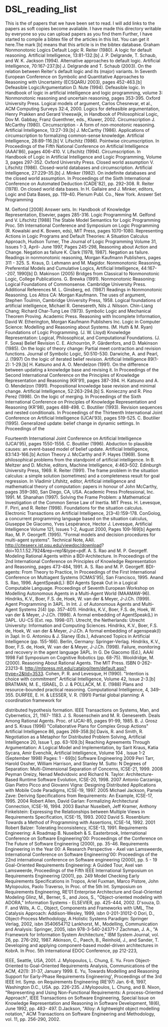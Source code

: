 # DSL_reading_list
This is the of papers that we have been set to read. I will add links to the papers as soft copies become avaliable. I have made this directory writable by everyone so you can upload papers as you find them
Further, I have started to compile a bibtex file of the articles in this list. You can get it here.The mark [b] means that this article is in the bibtex database.
Graham
Nonmonotonic Logics
Default Logic
R. Reiter (1980). A logic for default reasoning. Artificial Intelligence, 13:81-132.[b]
J. P. Delgrande, T. Schaub, and W. K. Jackson (1994). Alternative approaches to default logic. Artificial Intelligence, 70:167-237.[b]
J. Delgrande and T. Schaub (2003). On the relation between Reiter's default logic and its (major) variants. In Seventh European Conference on Symbolic and Quantitative Approaches to Reasoning with Uncertainty (ECSQARU 2003), pages 452-463.[b]
Defeasible Logic/Argumentation
D. Nute (1994). Defeasible logic. In Handbook of logic in artificial intelligence and logic programming, volume 3: Nonmonotonic reasoning and uncertain reasoning, pages 353-395. Oxford University Press.
Logical models of argument, Carlos Chesnevar, et al., ACM Computing Surveys 32:4, 2000. Logics for defeasible argumentation, Henry Prakken and Gerard Vreeswijk, in Handbook of Philosophical Logic, Dov M. Gabbay, Franz Guenthner, eds., Kluwer, 2002.
Circumscription
J. McCarthy (1980). Circumscription - A form of non-monotonic reasoning. Artificial Intelligence, 13:27-39.[b]
J. McCarthy (1986). Applications of circumscription to formalizing common-sense knowledge. Artificial Intelligence, 28:89-116.[b]
V. Lifschitz (1986). Pointwise circumscription. In Proceedings of the Fifth National Conference on Artificial Intelligence (AAAI'86), pages 406-410.
V. Lifschitz (1994). Circumscription. In Handbook of Logic in Artificial Intelligence and Logic Programming, Volume 3, pages 297-352. Oxford University Press.
Closed world assumption
V. Lifschitz (1986). Closed-world databases and circumscription. Artificial Intelligence, 27:229–35.[b]
J. Minker (1982). On indefinite databases and the closed world assumption. In Proceedings of the Sixth International Conference on Automated Deduction (CADE'82), pp. 292–308.
R. Reiter (1978). On closed world data bases. In H. Gallaire and J. Minker, editors, Logic and Data Bases, pp. 119–40. Plenum Publ. Co., New York.
                                    Answer Set Programming
 
 M. Gelfond [2008] Answer sets. In: Handbook of Knowledge Representation, Elsevier, pages 285-316.
Logic Programming
M. Gelfond and V. Lifschitz [1988] The Stable Model Semantics for Logic Programming Proc. 5th International Conference and Symposium on Logic Programming (R. Kowalski and K. Bowen, eds), MIT Press, pages 1070-1080.
Representing Actions in Logic Programs and Default Theories: A Situation Calculus Approach, Hudson Turner, The Journal of Logic Programming Volume 31, Issues 1-3, April- June 1997, Pages 245-298, Reasoning about Action and Change.
Negation as failure
K. Clark [1978, 1987]. Negation as failure. Readings in nonmonotonic reasoning, Morgan
Kaufmann Publishers, pages 311 - 325.
S. Kraus, D. Lehmann and M. Magidor. Nonmonotonic Reasoning, Preferential Models and Cumulative Logics, Artificial Intelligence, 44:167--207, 1990[b]
D. Makinson (2005) Bridges from Classical to Nonmonotonic Logic, College Publications.
G. Brewka (1991). Nonmonotonic Reasoning: Logical Foundations of Commonsense. Cambridge University Press.
Additional References
M. L. Ginsberg, ed. (1987) Readings in Nonmonotonic Reasoning. Los Altos CA: Morgan Kaufmann.
The uses of argument, Stephen Toulmin, Cambridge University Press, 1958.
Logical foundations of artificial intelligence, Michael R. Genesereth, Nils J. Nilsson. Chin-Liang Chang; Richard Char-Tung Lee (1973). Symbolic Logic and Mechanical Theorem Proving. Academic Press.
Reasoning with Incomplete Information, David W. Etherington, Morgan Kaufmann Publishers Inc. Logic in Computer Science: Modelling and Reasoning about Systems. (M. Huth & M. Ryan) Foundations of Logic Programming. (J. W. Lloyd)
Knowledge Representation: Logical, Philosophical, and Computational Foundations. (J. F. Sowa)
Belief Revision
C. E. Alchourròn, P. Gärdenfors, and D. Makinson (1985). On the logic of theory change: Partial meet contraction and revision functions. Journal of Symbolic Logic, 50:510-530.
Darwiche, A. and Pearl, J. (1997) On the logic of iterated belief revision. Artificial Intelligence 89(1-2): 1-29.[b]
H. Katsuno and A. O. Mendelzon (1991). On the difference between updating a knowledge base and revising it. In Proceedings of the Second International Conference on the Principles of Knowledge Representation and Reasoning (KR'91), pages 387-394.
H. Katsuno and A. O. Mendelzon (1991). Propositional knowledge base revision and minimal change. Artificial Intelligence, 52:263-294.[b]
S. Konieczny and R. Pino Perez (1998). On the logic of merging. In Proceedings of the Sixth International Conference on Principles of Knowledge Representation and Reasoning (KR'98), pages 488-498.
C. Boutilier (1993). Revision sequences and nested conditionals. In Proceedings of the Thirteenth International Joint Conference on Artificial Intelligence (IJCAI'93), pages 519-525.
C. Boutilier (1995). Generalized update: belief change in dynamic settings. In Proceedings of the
                               
 Fourteenth International Joint Conference on Artificial Intelligence (IJCAI'95), pages 1550-1556.
C. Boutilier (1996). Abduction to plausible causes: an event-based model of belief update. Artificial Intelligence, 83:143-166.[b]
Action Theory
J. McCarthy and P. Hayes (1969). Some philosophical problems from the standpoint of artificial intelligence. In B. Meltzer and D. Michie, editors, Machine Intelligence, 4:463–502. Edinburgh University Press, 1969.
R. Reiter (1991). The frame problem in the situation calculus: a simple solution (sometimes) and a completeness result for goal regression. In Vladimir Lifshitz, editor, Artificial intelligence and mathematical theory of computation: papers in honour of John McCarthy, pages 359–380, San Diego, CA, USA. Academic Press Professional, Inc. 1991.
M. Shanahan (1997). Solving the Frame Problem: a Mathematical Investigation of the Common Sense Law of Inertia. MIT Press.
H. Levesque, F. Pirri, and R. Reiter (1998). Foundations for the situation calculus. Electronic Transactions on Artificial Intelligence, 2(3–4):159-178.
ConGolog, a concurrent programming language based on the situation calculus, Giuseppe De Giacomo, Yves Lespérance, Hector J. Levesque, Artificial Intelligence Volume 121, Issues 1-2, August 2000, Pages 109-169[b]
Agents
Rao, M. P. Georgeff. (1995). "Formal models and decision procedures for multi-agent systems". Technical Note, AAII. http://citeseerx.ist.psu.edu/viewdoc/download? doi=10.1.1.52.7924&rep=rep1&type=pdf.
A. S. Rao and M. P. Georgeff. Modeling Rational Agents within a BDI-Architecture. In Proceedings of the 2nd International Conference on Principles of Knowledge Representation and Reasoning, pages 473-484, 1991.
A. S. Rao and M. P. Georgeff. BDI-agents: From Theory to Practice, In Proceedings of the First International Conference on Multiagent Systems (ICMAS'95), San Francisco, 1995.
Anand S. Rao, 1996. AgentSpeak(L): BDI Agents Speak Out in a Logical Computable Language. Proceedings of Seventh European Workshop on Modelling Autonomous Agents in a Multi-Agent World (MAAMAW-96).
Hindriks, K.V., Boer, F.S. de, Hoek, W. van der & Meyer, J-J.Ch. (1999). Agent Programming in 3APL. In Int. J. of Autonomous Agents and Multi-Agent Systems 2(4) (pp. 357-401).
Hindriks, K.V., Boer, F.S. de, Hoek, W. van der & Meyer, J-J.Ch. (1998). A formal embedding of AgentSpeak(L) in 3APL. UU-CS (Ext. rep. 1998-07). Utrecht, the Netherlands: Utrecht University: Information and Computing Sciences.
Hindriks, K.V., Boer, F.S. de, Hoek, W. van der & Meyer, J-J.Ch. A formal embedding of agenspeak(l) in 3apl. In G. Antoniou & J. Slaney (Eds.), Advanced Topics in Artificial Intelligence (pp. 155-166). Berlin, Germany: Springer-Verlag.
Hindriks, K.V., Boer, F.S. de, Hoek, W. van der & Meyer, J-J.Ch. (1998). Failure, monitoring and recovery in the agent language 3APL. In G. De Giacomo (Ed.), AAAI 1998 Fall Symposium on Cognitive Robotics (pp. 68-75).
Wooldridge, M. (2000). Reasoning About Rational Agents. The MIT Press. ISBN 0-262-23213-8. http://mitpress.mit.edu/catalog/item/default.asp?ttype=2&tid=3533.
Cohen, P. R. and Levesque, H (1990). "Intention is choice with commitment" Artificial Intelligence, Volume 42, Issue 2-3.[b]
BRATMAN, M. E., ISRAEL, D. J. & POLLACK, M. E. (1988) Plans and resource-bounded practical reasoning. Computational Intelligence, 4, 349-355.
DURFEE, E. H. & LESSER, V. R. (1991) Partial global planning: A coordination framework for
                         
 distributed hypothesis formation. IEEE Transactions on Systems, Man, and Cybernetics, 21, 1167- 1183.
J. S. Rosenschein and M. R. Genesereth. Deals Among Rational Agents. Proc. of IJCAI-85, pages 91-99, 1985.
B. J. Grosz and S. Kraus (1996) "Collaborative Plans for Complex Group Actions" Artificial Intelligence 86, pages 269-358.[b]
Davis, R. and Smith, R. Negotiation as a Metaphor for Distributed Problem Solving, Artificial Intelligence 20, Issue 1, pp. 63-109.[b]
Reaching Agreements Through Argumentation: A Logical Model and Implementation, by Sarit Kraus, Katia Sycara, Amir Evenchik, Artificial Intelligence, Volume 104 , Issue 1-2 (September 1998) Pages: 1 - 69[b]
Software Engineering
2009 Peri Tarr, Harold Ossher, William Harrison, and Stanley M. Sutto: N Degrees of Separation: Multi-Dimensional Separation of Concerns, ICSE-21, 1999.
2008 Peyman Oreizy, Nenad Medvidovic and Richard N. Taylor: Architecture-Based Runtime Software Evolution, ICSE-20, 1998.
2007 Antonio Carzaniga, Gian Pietro Picco and Giovanni Vigna: Designing Distributed Applications with Mobile Code Paradigms, ICSE-19, 1997.
2005 Michael Jackson, Pamela Zave: Deriving Specifications from Requirements: An Example, ICSE-17, 1995.
2004 Robert Allen, David Garlan: Formalizing Architectural Connection, ICSE-16, 1994.
2003 Bashar Nuseibeh, Jeff Kramer, Anthony Finkelstein: Expressing the Relationships between Multiple Views in Requirements Specification, ICSE-15, 1993.
2002 David S. Rosenblum: Towards a Method of Programming with Assertions, ICSE-14, 1992. 2001 Robert Balzer: Tolerating Inconsistency, ICSE-13, 1991.
Requirements Engineering: A Roadmap B. Nuseibeh & S. Easterbrook, International Conference on Software Engineering'00: Proceedings of the Conference on The Future of Software Engineering (2000), pp. 35-46.
Requirements Engineering in the Year 00: A Research Perspective - Axel van Lamsweerde, International Conference on Software Engineering'00: Proceedings of the 22nd international conference on Software engineering (2000), pp. 5 - 19
Goal-Oriented Requirements Engineering: A Guided Tour, Axel van Lamsweerde, Proceedings of the Fifth IEEE International Symposium on Requirements Engineering (2001), pp. 249
Model Checking Early Requirements Specifications in Tropos, Ariel Fuxman, Marco Pistore, John Mylopoulos, Paolo Traverso, In Proc. of the 5th Int. Symposium on Requirements Engineering, RE’01
Enterprise Architecture and Goal-Oriented Modeling
Glinz, M., Berner, S., and Joos, S., "Object-oriented modeling with ADORA," Information Systems - ELSEVIER, pp. 425-444, 2002.
D'souza, D. F. and Wills, A. C., Object, Components and Frameworks with UML, The Catalysis Approach: Addison-Wesley, 1999, isbn 0-201-31012-0
Dori, D., Object-Process Methodology, A Holistic Systems Paradigm: Springer Verlag, 2002, isbn 3540654712
Lankhorst, M., Modelling, Communication and Analysis: Springer, 2005, isbn 978-3-540-24371-7 Zachman, J. A., "A Framework for Information System Architecture," IBM System Journal, vol. 26, pp. 276-292, 1987.
Atkinson, C., Paech, B., Reinhold, J., and Sander, T. Developing and applying component-based model-driven architectures in KobrA. In Proc. 5th International EDOC Conference, pp 212-223,
                               
IEEE, Seattle, USA, 2001.
J. Mylopoulos, L. Chung, E. Yu. From Object-Oriented to Goal-Oriented Requirements Analysis, Communications of the ACM, 42(1): 31-37, January 1999.
E. Yu, Towards Modelling and Reasoning Support for Early-Phase Requirements Engineering', Proceedings of the 3rd IEEE Int. Symp. on Requirements Engineering (RE'97) Jan. 6-8, 1997, Washington D.C., USA. pp. 226-235.
J.Mylopoulos, L. Chung, and B. Nixon, "Representing and Using Non-Functional Requirements: A process-Oriented Approach", IEEE Transactions on Software Engineering, Special Issue on Knowledge Representation and Reasoning in Software Development, 18(6), June 1992, pp. 483- 497.
D.Jackson, "Alloy: A lightweight object modelling notation," ACM Transactions on Software Engineering and Methodology, vol. 11, pp. 256-290, 2002.
